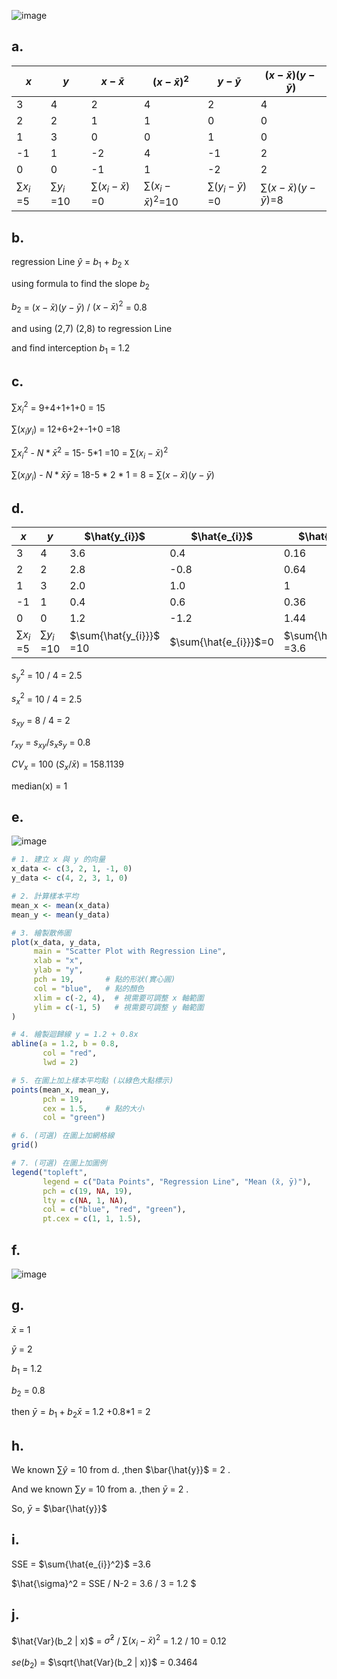 ![image](https://github.com/user-attachments/assets/fad4610c-ea79-4d6c-904d-a374e98c7442)

a.
---

|$x$             | $y$             | $x- \bar{x}$              |$( x- \bar{x})^2$           | $y- \bar{y}$              |$(x- \bar{x})(y-\bar{y})$        |
|----------------|-----------------|---------------------------|----------------------------|---------------------------|---------------------------------|
|3               |4                | 2                         |4                           |2                          |	4                            |
|2               |2                | 1                         |1                           |0                          |  0                              |
|1               |3                | 0                         |0                           |1                          |	0                            |
|-1              |1                | -2                        |4                           |-1                         |	2                            |
|0               |0                | -1                        |1                           |-2                         |	2                            |
|$\sum{x_{i}}$ =5|$\sum{y_{i}}$ =10|$\sum{(x_{i}-\bar{x})}$ =0 |$\sum{(x_{i}-\bar{x})^2}$=10|$\sum{(y_{i}-\bar{y})}$ =0 |$\sum{(x- \bar{x})(y-\bar{y})}$=8|                            

b.
---

regression Line $\hat{y}$ =  $b_{1}$ + $b_{2}$ x

using formula to find the slope $b_{2}$

$b_{2}$ = $(x- \bar{x})(y-\bar{y})$ / $( x- \bar{x})^2$ = 0.8

and using (2,7) (2,8) to regression Line

and find interception $b_{1}$ = 1.2

c.
---

$\sum{x_{i}^2}$ = 9+4+1+1+0 = 15

$\sum{(x_{i}y_{i})}$ = 12+6+2+-1+0 =18

$\sum{x_{i}^2}$ -  $N*\bar{x}^2$ = 15- 5*1 =10 = $\sum{(x_{i}-\bar{x})^2}$

$\sum{(x_{i}y_{i})}$ - $N*\bar{x}\bar{y}$ = 18-5 * 2 * 1 = 8 = $\sum{(x- \bar{x})(y-\bar{y})}$  


d.
---

|$x$             | $y$             | $\hat{y_{i}}$         |$\hat{e_{i}}$           | $\hat{e_{i}}^2$           |$x_{i}\hat{e_{i}}$               |
|----------------|-----------------|-----------------------|------------------------|---------------------------|---------------------------------|
|3               |4                | 3.6                   | 0.4                    |0.16                       |	1.2                            |
|2               |2                | 2.8                   |-0.8                    |0.64                       | -1.6                            |
|1               |3                | 2.0                   | 1.0                    |1                          |	1                              |
|-1              |1                | 0.4                   | 0.6                    |0.36                       | -0.6                            |
|0               |0                | 1.2                   |-1.2                    |1.44                       |	0                              |
|$\sum{x_{i}}$ =5|$\sum{y_{i}}$ =10|$\sum{\hat{y_{i}}}$ =10|$\sum{\hat{e_{i}}}$=0   |$\sum{\hat{e_{i}}^2}$ =3.6 |$\sum{x_{i}\hat{e_{i}}}$=0       |  


$s_{y}^2$ = 10 / 4 = 2.5

$s_{x}^2$ = 10 / 4  = 2.5

$s_{xy}$  = 8 / 4 = 2

$r_{xy}$ = $s_{xy}/s_{x}s_{y}$ = 0.8

$CV_{x}$ = 100 ($S_{x} / \bar{x} )$ = 158.1139

median(x) = 1

e.
---

![image](https://github.com/user-attachments/assets/f4eaa372-0517-4852-8b08-1f94dd0e888a)


``` R code
# 1. 建立 x 與 y 的向量
x_data <- c(3, 2, 1, -1, 0)
y_data <- c(4, 2, 3, 1, 0)

# 2. 計算樣本平均
mean_x <- mean(x_data)
mean_y <- mean(y_data)

# 3. 繪製散佈圖
plot(x_data, y_data,
     main = "Scatter Plot with Regression Line",
     xlab = "x",
     ylab = "y",
     pch = 19,       # 點的形狀(實心圓)
     col = "blue",   # 點的顏色
     xlim = c(-2, 4),  # 視需要可調整 x 軸範圍
     ylim = c(-1, 5)   # 視需要可調整 y 軸範圍
)

# 4. 繪製迴歸線 y = 1.2 + 0.8x
abline(a = 1.2, b = 0.8,
       col = "red",
       lwd = 2)

# 5. 在圖上加上樣本平均點 (以綠色大點標示)
points(mean_x, mean_y,
       pch = 19,
       cex = 1.5,    # 點的大小
       col = "green")

# 6. (可選) 在圖上加網格線
grid()

# 7. (可選) 在圖上加圖例
legend("topleft",
       legend = c("Data Points", "Regression Line", "Mean (x̄, ȳ)"),
       pch = c(19, NA, 19),
       lty = c(NA, 1, NA),
       col = c("blue", "red", "green"),
       pt.cex = c(1, 1, 1.5),

```

f.
---

![image](https://github.com/user-attachments/assets/171c6319-8a83-44d4-be38-ce1e1da93f3a)



g.
---

$\bar{x}$ = 1

$\bar{y}$ = 2

$b_{1}$ = 1.2

$b_{2}$ = 0.8


then $\bar{y} = b_{1} + b_{2} \bar{x}$ = 1.2 +0.8*1 = 2


h.
---

We known $\sum{\hat{y}}$ = 10 from d. ,then  $\bar{\hat{y}}$ = 2 .

And we known $\sum{y}$ = 10 from a. ,then  $\bar{y}$ = 2 .

So, $\bar{y}$ = $\bar{\hat{y}}$

i.
---

SSE = $\sum{\hat{e_{i}}^2}$ =3.6

$\hat{\sigma}^2 = SSE / N-2 = 3.6 / 3 = 1.2 $



j.
---

$\hat{Var}(b_2 | x)$ = $\hat{\sigma}^2$ / $\sum{(x_{i}-\bar{x})^2}$ = 1.2 / 10 = 0.12

$se(b_2)$ = $\sqrt{\hat{Var}(b_2 | x)}$ = 0.3464

